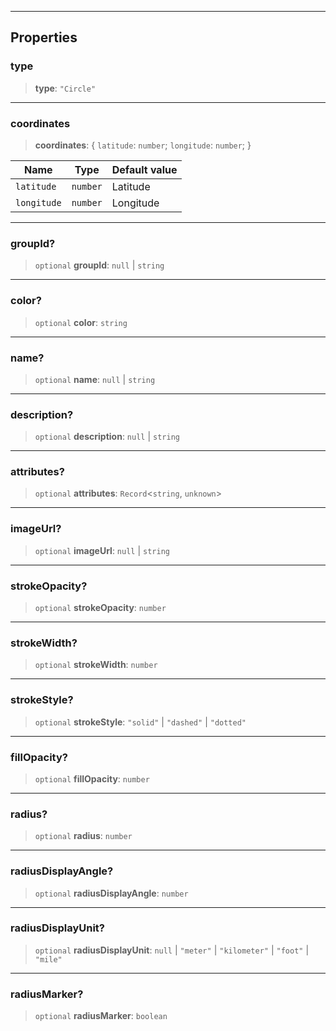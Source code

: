 ***

## Properties

### type

> **type**: `"Circle"`

***

### coordinates

> **coordinates**: \{ `latitude`: `number`; `longitude`: `number`; }

| Name        | Type     | Default value |
| ----------- | -------- | ------------- |
| `latitude`  | `number` | Latitude      |
| `longitude` | `number` | Longitude     |

***

### groupId?

> `optional` **groupId**: `null` | `string`

***

### color?

> `optional` **color**: `string`

***

### name?

> `optional` **name**: `null` | `string`

***

### description?

> `optional` **description**: `null` | `string`

***

### attributes?

> `optional` **attributes**: `Record`\<`string`, `unknown`>

***

### imageUrl?

> `optional` **imageUrl**: `null` | `string`

***

### strokeOpacity?

> `optional` **strokeOpacity**: `number`

***

### strokeWidth?

> `optional` **strokeWidth**: `number`

***

### strokeStyle?

> `optional` **strokeStyle**: `"solid"` | `"dashed"` | `"dotted"`

***

### fillOpacity?

> `optional` **fillOpacity**: `number`

***

### radius?

> `optional` **radius**: `number`

***

### radiusDisplayAngle?

> `optional` **radiusDisplayAngle**: `number`

***

### radiusDisplayUnit?

> `optional` **radiusDisplayUnit**: `null` | `"meter"` | `"kilometer"` | `"foot"` | `"mile"`

***

### radiusMarker?

> `optional` **radiusMarker**: `boolean`
